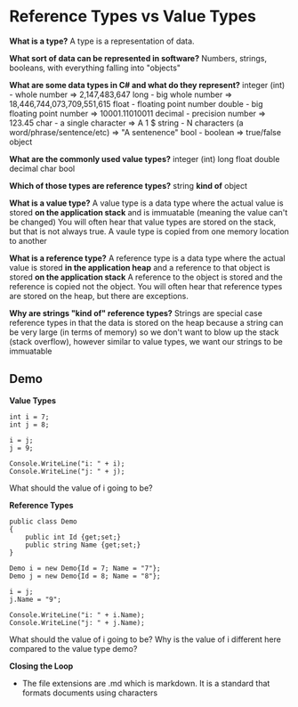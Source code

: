 # Reference Types vs Value Types

**What is a type?**
A type is a representation of data.

**What sort of data can be represented in software?**
Numbers, strings, booleans, with everything falling into "objects"

**What are some data types in C# and what do they represent?**
integer (int) - whole number => 2,147,483,647
long - big whole number => 18,446,744,073,709,551,615
float - floating point number 
double - big floating point number => 10001.11010011
decimal - precision number => 123.45
char - a single character => A 1 $
string - N characters (a word/phrase/sentence/etc) => "A sentenence"
bool - boolean => true/false
object

**What are the commonly used value types?**
integer (int)
long
float
double
decimal
char
bool

**Which of those types are reference types?**
string __kind of__
object

**What is a value type?**
A value type is a data type where the actual value is stored __on the application stack__ and is immuatable (meaning the value can't be changed)
You will often hear that value types are stored on the stack, but that is not always true.
A vaule type is copied from one memory location to another

**What is a reference type?**
A reference type is a data type where the actual value is stored __in the application heap__ and a reference to that object is stored __on the application stack__
A reference to the object is stored and the reference is copied not the object.
You will often hear that reference types are stored on the heap, but there are exceptions.

**Why are strings "kind of" reference types?**
Strings are special case reference types in that the data is stored on the heap because a string can be very large (in terms of memory) so we don't want to blow up the stack (stack overflow), however similar to value types, we want our strings to be immuatable


## Demo

**Value Types**

~~~
int i = 7;
int j = 8;

i = j;
j = 9;

Console.WriteLine("i: " + i);
Console.WriteLine("j: " + j);
~~~

What should the value of i going to be?

**Reference Types**

~~~
public class Demo
{
	public int Id {get;set;}
	public string Name {get;set;}
}

Demo i = new Demo{Id = 7; Name = "7"};
Demo j = new Demo{Id = 8; Name = "8"};

i = j;
j.Name = "9";

Console.WriteLine("i: " + i.Name);
Console.WriteLine("j: " + j.Name);
~~~

What should the value of i going to be?
Why is the value of i different here compared to the value type demo?

**Closing the Loop**
- The file extensions are .md which is markdown. It is a standard that formats documents using characters